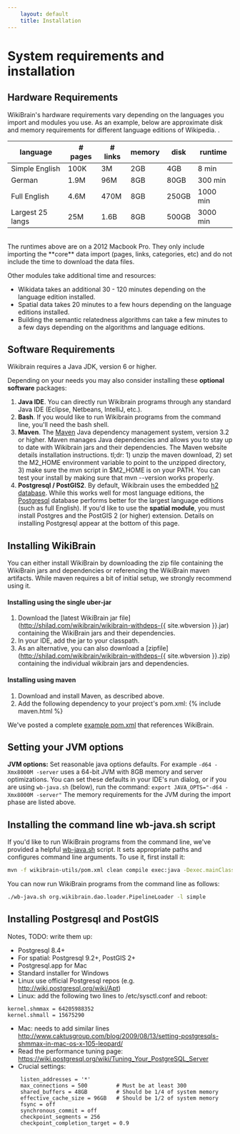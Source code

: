 ```yaml
---
    layout: default
    title: Installation
---
```


# System requirements and installation 

## Hardware Requirements

WikiBrain's hardware requirements vary depending on the languages you import and modules you use.
As an example, below are approximate disk and memory requirements for different language editions of Wikipedia.
. 

| language         | # pages | # links | memory | disk  | runtime  |
|------------------|---------|---------|--------|-------|----------|
| Simple English   | 100K    | 3M      | 2GB    | 4GB   | 8 min    |
| German           | 1.9M    | 96M     | 8GB    | 80GB  | 300 min  |
| Full English     | 4.6M    | 470M    | 8GB   | 250GB | 1000 min |
| Largest 25 langs | 25M     | 1.6B    | 8GB   | 500GB | 3000 min |

<br/>
The runtimes above are on a 2012 Macbook Pro.
They only include importing the **core** data import (pages, links, categories, etc) and do not include the time to download the data files.  

Other modules take additional time and resources:

 * Wikidata takes an additional 30 - 120 minutes depending on the language edition installed.
 * Spatial data takes 20 minutes to a few hours depending on the language editions installed.
 * Building the semantic relatedness algorithms can take a few minutes to a few days depending on the algorithms and language editions. 

## Software Requirements

Wikibrain requires a Java JDK, version 6 or higher. 

Depending on your needs you may also consider installing these **optional software** packages:

1. **Java IDE**. You can directly run Wikibrain programs through any standard Java IDE (Eclipse, Netbeans, IntelliJ, etc.).
3. **Bash**. If you would like to run Wikibrain programs from the command line, you'll need the bash shell.
2. **Maven**. The [Maven](http://maven.apache.org/) Java dependency management system, version 3.2 or higher. 
Maven manages Java dependencies and allows you to stay up to date with Wikibrain jars and their dependencies.
The Maven website details installation instructions.
tl;dr: 1) unzip the maven download, 2) set the M2_HOME environment variable to point to the unzipped directory, 3) make sure the mvn script in $M2_HOME is on your PATH. You can test your install by making sure that mvn --version works properly.
4. **Postgresql / PostGIS2**. By default, Wikibrain uses the embedded [h2 database](http://www.h2database.com/). 
While this works well for most language editions, the [Postgresql](http://www.postgresql.org/) database performs better for the largest language editions (such as full English).
If you'd like to use the **spatial module**, you must install Postgres and the PostGIS 2 (or higher) extension. Details on installing Postgresql appear at the bottom of this page.    


## Installing WikiBrain

You can either install WikiBrain by downloading the zip file containing the WikiBrain jars and dependencies or referencing the WikiBrain maven artifacts.
 While maven requires a bit of initial setup, we strongly recommend using it.
  
#### Installing using the single uber-jar
 
1. Download the [latest WikiBrain jar file](http://shilad.com/wikibrain/wikibrain-withdeps-{{ site.wbversion }}.jar) containing the WikiBrain jars and their dependencies.
2. In your IDE, add the jar to your classpath.
3. As an alternative, you can also download a [zipfile](http://shilad.com/wikibrain/wikibrain-withdeps-{{ site.wbversion }}.zip) containing the individual wikibrain jars and dependencies.
  
#### Installing using maven

1. Download and install Maven, as described above.
2. Add the following dependency to your project's pom.xml:
{% include maven.html %}

We've posted a complete [example pom.xml](https://gist.github.com/shilad/958ec6f2cab01b34efe9) that references WikiBrain.

## Setting your JVM options

**JVM options:** Set reasonable java options defaults. For example `-d64 -Xmx8000M -server` uses a 64-bit JVM with 8GB memory and server optimizations. 
You can set these defaults in your IDE's run dialog, or if you are using `wb-java.sh` (below), run the command: `export JAVA_OPTS="-d64 -Xmx8000M -server"`
The memory requirements for the JVM during the import phase are listed above.

## Installing the command line wb-java.sh script

If you'd like to run WikiBrain programs from the command line, we've provided a helpful [wb-java.sh](https://github.com/shilad/wikibrain/blob/master/wikibrain-utils/src/main/resources/wb-java.sh) script.
It sets appropriate paths and configures command line arguments.
To use it, first install it:

```bash
mvn -f wikibrain-utils/pom.xml clean compile exec:java -Dexec.mainClass=org.wikibrain.utils.ResourceInstaller
```

You can now run WikiBrain programs from the command line as follows:

```bash
./wb-java.sh org.wikibrain.dao.loader.PipelineLoader -l simple
```

## Installing Postgresql and PostGIS
 
Notes, TODO: write them up:

 * Postgresql 8.4+
 * For spatial: Postgresql 9.2+, PostGIS 2+
 * Postgresql.app for Mac
 * Standard installer for Windows
 * Linux use official Postgresql repos (e.g. http://wiki.postgresql.org/wiki/Apt)
 * Linux: add the following two lines to /etc/sysctl.conf and reboot:
```
kernel.shmmax = 64205988352
kernel.shmall = 15675290
```
 * Mac: needs to add similar lines http://www.caktusgroup.com/blog/2009/08/13/setting-postgresqls-shmmax-in-mac-os-x-105-leopard/
 * Read the performance tuning page: https://wiki.postgresql.org/wiki/Tuning_Your_PostgreSQL_Server
 * Crucial settings:

```
    listen_addresses = '*'
    max_connections = 500         # Must be at least 300
    shared_buffers = 48GB         # Should be 1/4 of system memory
    effective_cache_size = 96GB   # Should be 1/2 of system memory
    fsync = off                 
    synchronous_commit = off    
    checkpoint_segments = 256
    checkpoint_completion_target = 0.9


```
